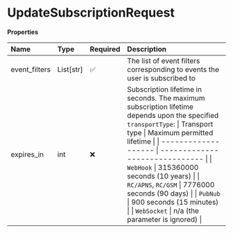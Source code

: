 # UpdateSubscriptionRequest

**Properties**

| Name          | Type      | Required | Description                                                                                                                                                                                                                                                                                                                                                                                                                          |
| :------------ | :-------- | :------- | :----------------------------------------------------------------------------------------------------------------------------------------------------------------------------------------------------------------------------------------------------------------------------------------------------------------------------------------------------------------------------------------------------------------------------------- |
| event_filters | List[str] | ✅       | The list of event filters corresponding to events the user is subscribed to                                                                                                                                                                                                                                                                                                                                                          |
| expires_in    | int       | ❌       | Subscription lifetime in seconds. The maximum subscription lifetime depends upon the specified `transportType`: \| Transport type \| Maximum permitted lifetime \| \| ------------------- \| ------------------------------ \| \| `WebHook` \| 315360000 seconds (10 years) \| \| `RC/APNS`, `RC/GSM` \| 7776000 seconds (90 days) \| \| `PubNub` \| 900 seconds (15 minutes) \| \| `WebSocket` \| n/a (the parameter is ignored) \| |

<!-- This file was generated by liblab | https://liblab.com/ -->
